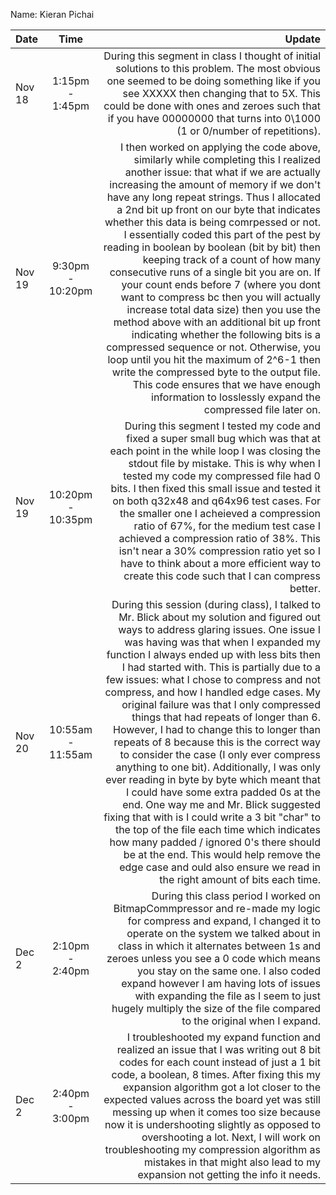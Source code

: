Name: Kieran Pichai

| Date   |       Time        |                                                                                                                                                                                                                                                                                                                                                                                                                                                                                                                                                                                                                                                                                                                                                                                                                                                                                                                                                                                                                                             Update |
|:-------|:-----------------:|---------------------------------------------------------------------------------------------------------------------------------------------------------------------------------------------------------------------------------------------------------------------------------------------------------------------------------------------------------------------------------------------------------------------------------------------------------------------------------------------------------------------------------------------------------------------------------------------------------------------------------------------------------------------------------------------------------------------------------------------------------------------------------------------------------------------------------------------------------------------------------------------------------------------------------------------------------------------------------------------------------------------------------------------------:|
| Nov 18 |  1:15pm - 1:45pm  |                                                                                                                                                                                                                                                                                                                                                                                                                                                                                                                                                                                                                                                                                                                                       During this segment in class I thought of initial solutions to this problem. The most obvious one seemed to be doing something like if you see XXXXX then changing that to 5X. This could be done with ones and zeroes such that if you have 00000000 that turns into 0\1000 (1 or 0/number of repetitions). |
| Nov 19 | 9:30pm - 10:20pm  |                                                                        I then worked on applying the code above, similarly while completing this I realized another issue: that what if we are actually increasing the amount of memory if we don't have any long repeat strings. Thus I allocated a 2nd bit up front on our byte that indicates whether this data is being comrpessed or not. I essentially coded this part of the pest by reading in boolean by boolean (bit by bit) then keeping track of a count of how many consecutive runs of a single bit you are on. If your count ends before 7 (where you dont want to compress bc then you will actually increase total data size) then you use the method above with an additional bit up front indicating whether the following bits is a compressed sequence or not. Otherwise, you loop until you hit the maximum of 2^6-1 then write the compressed byte to the output file. This code ensures that we have enough information to losslessly expand the compressed file later on. |
| Nov 19 | 10:20pm - 10:35pm |                                                                                                                                                                                                                                                                                                                                                                                                                                                            During this segment I tested my code and fixed a super small bug which was that at each point in the while loop I was closing the stdout file by mistake. This is why when I tested my code my compressed file had 0 bits. I then fixed this small issue and tested it on both q32x48 and q64x96 test cases. For the smaller one I acheieved a compression ratio of 67%, for the medium test case I achieved a compression ratio of 38%. This isn't near a 30% compression ratio yet so I have to think about a more efficient way to create this code such that I can compress better. |
| Nov 20 | 10:55am - 11:55am | During this session (during class), I talked to Mr. Blick about my solution and figured out ways to address glaring issues. One issue I was having was that when I expanded my function I always ended up with less bits then I had started with. This is partially due to a few issues: what I chose to compress and not compress, and how I handled edge cases. My original failure was that I only compressed things that had repeats of longer than 6. However, I had to change this to longer than repeats of 8 because this is the correct way to consider the case (I only ever compress anything to one bit). Additionally, I was only ever reading in byte by byte which meant that I could have some extra padded 0s at the end. One way me and Mr. Blick suggested fixing that with is I could write a 3 bit "char" to the top of the file each time which indicates how many padded / ignored 0's there should be at the end. This would help remove the edge case and ould also ensure we read in the right amount of bits each time. |
| Dec 2  |  2:10pm - 2:40pm  |                                                                                                                                                                                                                                                                                                                                                                                                                                                                                                                                                                                       During this class period I worked on BitmapCommpressor and re-made my logic for compress and expand, I changed it to operate on the system we talked about in class in which it alternates between 1s and zeroes unless you see a 0 code which means you stay on the same one. I also coded expand however I am having lots of issues with expanding the file as I seem to just hugely multiply the size of the file compared to the original when I expand. |
| Dec 2  |  2:40pm - 3:00pm  |                                                                                                                                                                                                                                                                                                                                                                                                                                                                                                        I troubleshooted my expand function and realized an issue that I was writing out 8 bit codes for each count instead of just a 1 bit code, a boolean, 8 times. After fixing this my expansion algorithm got a lot closer to the expected values across the board yet was still messing up when it comes too size because now it is undershooting slightly as opposed to overshooting a lot. Next, I will work on troubleshooting my compression algorithm as mistakes in that might also lead to my expansion not getting the info it needs. |

